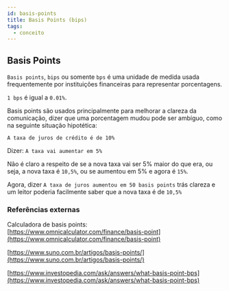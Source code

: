 ```yaml
---
id: basis-points
title: Basis Points (bips)
tags:
  - conceito
---
```


## Basis Points

`Basis points`, `bips` ou somente `bps` é uma unidade de medida usada frequentemente por instituições financeiras para representar porcentagens.

`1 bps` é igual a `0.01%`.

Basis points são usados principalmente para melhorar a clareza da comunicação, dizer que uma porcentagem mudou pode ser ambíguo, como na seguinte situação hipotética:

`A taxa de juros de crédito é de 10%`

Dizer: `A taxa vai aumentar em 5%`

Não é claro a respeito de se a nova taxa vai ser 5% maior do que era, ou seja, a nova taxa é `10,5%`, ou se aumentou em 5% e agora é `15%`.

Agora, dizer `A taxa de juros aumentou em 50 basis points` trás clareza e um leitor poderia facilmente saber que a nova taxa é de `10,5%`

### Referências externas

Calculadora de basis points: [https://www.omnicalculator.com/finance/basis-point](https://www.omnicalculator.com/finance/basis-point)

[https://www.suno.com.br/artigos/basis-points/](https://www.suno.com.br/artigos/basis-points/)

[https://www.investopedia.com/ask/answers/what-basis-point-bps](https://www.investopedia.com/ask/answers/what-basis-point-bps)
